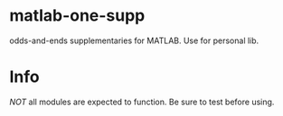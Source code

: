 # matlab-one-supp
odds-and-ends supplementaries for MATLAB. Use for personal lib.

# Info
*NOT* all modules are expected to function. Be sure to test before using.
